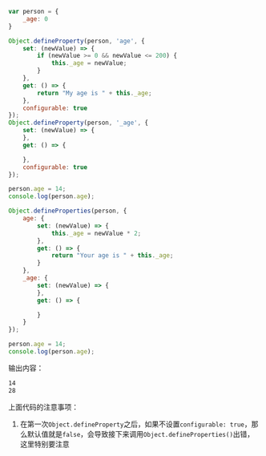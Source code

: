 ```javascript
var person = {
    _age: 0
}

Object.defineProperty(person, 'age', {
    set: (newValue) => {
        if (newValue >= 0 && newValue <= 200) {
            this._age = newValue;
        }
    },
    get: () => {
        return "My age is " + this._age;
    },
    configurable: true
});
Object.defineProperty(person, '_age', {
    set: (newValue) => {
    },
    get: () => {

    },
    configurable: true
});

person.age = 14;
console.log(person.age);

Object.defineProperties(person, {
    age: {
        set: (newValue) => {
            this._age = newValue * 2;
        },
        get: () => {
            return "Your age is " + this._age;
        }
    },
    _age: {
        set: (newValue) => {
        },
        get: () => {

        }
    }
});

person.age = 14;
console.log(person.age);
```

输出内容：

```bash
14
28
```

上面代码的注意事项：

1. 在第一次`Object.defineProperty`之后，如果不设置`configurable: true`，那么默认值就是`false`，会导致接下来调用`Object.defineProperties()`出错，这里特别要注意